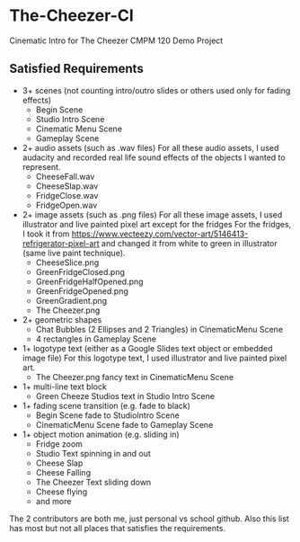 # The-Cheezer-CI

Cinematic Intro for The Cheezer CMPM 120 Demo Project

## Satisfied Requirements

* 3+ scenes (not counting intro/outro slides or others used only for fading effects)
  * Begin Scene
  * Studio Intro Scene
  * Cinematic Menu Scene
  * Gameplay Scene
* 2+ audio assets (such as .wav files)
For all these audio assets, I used audacity and recorded real life sound effects of the objects I wanted to represent.
  * CheeseFall.wav
  * CheeseSlap.wav
  * FridgeClose.wav
  * FridgeOpen.wav
* 2+ image assets (such as .png files)
For all these image assets, I used illustrator and live painted pixel art except for the fridges
For the fridges, I took it from https://www.vecteezy.com/vector-art/5146413-refrigerator-pixel-art and changed it from white to green in illustrator (same live paint technique).
  * CheeseSlice.png
  * GreenFridgeClosed.png
  * GreenFridgeHalfOpened.png
  * GreenFridgeOpened.png
  * GreenGradient.png
  * The Cheezer.png
* 2+ geometric shapes
  * Chat Bubbles (2 Ellipses and 2 Triangles) in CinematicMenu Scene
  * 4 rectangles in Gameplay Scene
* 1+ logotype text (either as a Google Slides text object or embedded image file)
For this logotype text, I used illustrator and live painted pixel art.
  * The Cheezer.png fancy text in CinematicMenu Scene
* 1+ multi-line text block
  * Green Cheeze Studios text in Studio Intro Scene
* 1+ fading scene transition (e.g. fade to black)
  * Begin Scene fade to StudioIntro Scene
  * CinematicMenu Scene fade to Gameplay Scene
* 1+ object motion animation (e.g. sliding in)
  * Fridge zoom
  * Studio Text spinning in and out
  * Cheese Slap
  * Cheese Falling
  * The Cheezer Text sliding down
  * Cheese flying
  * and more

The 2 contributors are both me, just personal vs school github. Also this list has most but not all places that satisfies the requirements.
